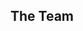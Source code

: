 The Team
------------------------------------------------------------------------------------------------------------------------------------------------------------------------------------
